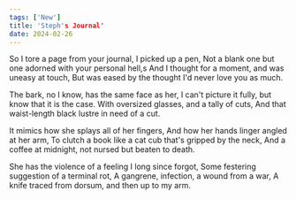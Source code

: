 ```yaml
---
tags: ['New']
title: 'Steph's Journal'
date: 2024-02-26
---
```


So I tore a page from your journal, I picked up a pen,
Not a blank one but one adorned with your personal hell,s
And I thought for a moment, and was uneasy at touch,
But was eased by the thought I'd never love you as much.

The bark, no I know, has the same face as her,
I can't picture it fully, but know that it is the case.
With oversized glasses, and a tally of cuts,
And that waist-length black lustre in need of a cut.

It mimics how she splays all of her fingers,
And how her hands linger angled at her arm,
To clutch a book like a cat cub that's gripped by the neck,
And a coffee at midnight, not nursed but beaten to death.

She has the violence of a feeling I long since forgot,
Some festering suggestion of a terminal rot,
A gangrene, infection, a wound from a war,
A knife traced from dorsum, and then up to my arm.
